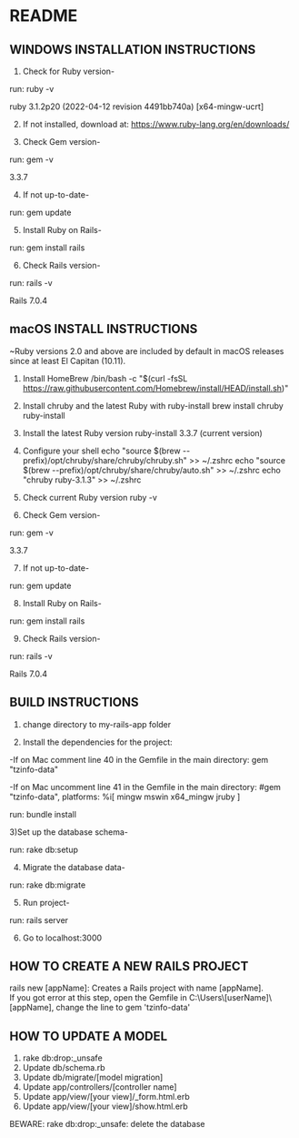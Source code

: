 # README 

## WINDOWS INSTALLATION INSTRUCTIONS

1) Check for Ruby version-

run: ruby -v

ruby 3.1.2p20 (2022-04-12 revision 4491bb740a) [x64-mingw-ucrt]

2) If not installed, download at: https://www.ruby-lang.org/en/downloads/

3) Check Gem version-

run: gem -v

3.3.7

4) If not up-to-date-

run: gem update

5) Install Ruby on Rails-

run: gem install rails

6) Check Rails version-

run: rails -v

Rails 7.0.4

## macOS INSTALL INSTRUCTIONS

~Ruby versions 2.0 and above are included by default in macOS releases since at least El Capitan (10.11).

1) Install HomeBrew
/bin/bash -c "$(curl -fsSL https://raw.githubusercontent.com/Homebrew/install/HEAD/install.sh)"

2) Install chruby and the latest Ruby with ruby-install
brew install chruby ruby-install

3) Install the latest Ruby version
ruby-install 3.3.7 (current version)

4) Configure your shell
echo "source $(brew --prefix)/opt/chruby/share/chruby/chruby.sh" >> ~/.zshrc
echo "source $(brew --prefix)/opt/chruby/share/chruby/auto.sh" >> ~/.zshrc
echo "chruby ruby-3.1.3" >> ~/.zshrc

5) Check current Ruby version
ruby -v

6) Check Gem version-

run: gem -v

3.3.7

7) If not up-to-date-

run: gem update

8) Install Ruby on Rails-

run: gem install rails

9) Check Rails version-

run: rails -v

Rails 7.0.4




## BUILD INSTRUCTIONS

1) change directory to my-rails-app folder 

2) Install the dependencies for the project: 
  
  -If on Mac comment line 40 in the Gemfile in the main directory: gem "tzinfo-data"
  
  -If on Mac uncomment line 41 in the Gemfile in the main directory: #gem "tzinfo-data", platforms: %i[ mingw mswin x64_mingw jruby ]
  
run: bundle install

3)Set up the database schema-

run: rake db:setup 

4) Migrate the database data-

run: rake db:migrate

5) Run project-

run: rails server

6) Go to localhost:3000


## HOW TO CREATE A NEW RAILS PROJECT
rails new [appName]: Creates a Rails project with name [appName]. </br>
If you got error at this step, open the Gemfile in C:\Users\\[userName]\\[appName], change the line to gem 'tzinfo-data'

## HOW TO UPDATE A MODEL
1) rake db:drop:_unsafe
2) Update db/schema.rb
3) Update db/migrate/[model migration]
4) Update app/controllers/[controller name]
5) Update app/view/[your view]/_form.html.erb
6) Update app/view/[your view]/show.html.erb

BEWARE: rake db:drop:_unsafe: delete the database

